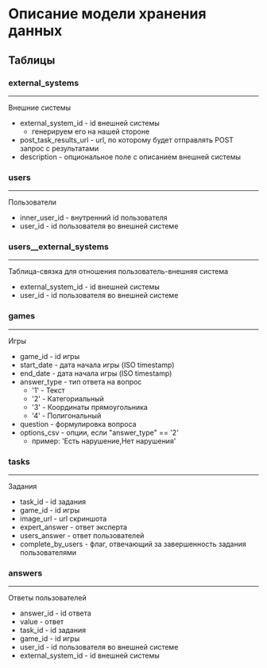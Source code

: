 # Описание модели хранения данных

## Таблицы

### external_systems
---
Внешние системы
* external_system_id	- id внешней системы
  - генерируем его на нашей стороне
* post_task_results_url	- url, по которому будет отправлять POST запрос с результатами
* description			- опциональное поле с описанием внешней системы
  
### users
---
Пользователи
* inner_user_id		- внутренний id пользователя
* user_id			- id пользователя во внешней системе

### users__external_systems
---
Таблица-связка для отношения пользователь-внешняя система
* external_system_id	- id внешней системы
* user_id				- id пользователя во внешней системе

### games
---
Игры
* game_id			- id игры
* start_date		- дата начала игры (ISO timestamp)
* end_date			- дата начала игры (ISO timestamp)
* answer_type		- тип ответа на вопрос 
  - '1' - Текст 
  - '2' - Категориальный
  -	'3' - Координаты прямоугольника
  -	'4' - Полигональный
* question			- формулировка вопроса
* options_csv		- опции, если "answer_type" == '2'
  - пример: 'Есть нарушение,Нет нарушения'

### tasks
---
Задания
* task_id           - id задания
* game_id           - id игры
* image_url			- url скриншота
* expert_answer		- ответ эксперта
* users_answer		- ответ пользователей
* complete_by_users	- флаг, отвечающий за завершенность задания пользователями

### answers
---
Ответы пользователей
* answer_id             - id ответа
* value                 - ответ
* task_id               - id задания
* game_id               - id игры
* user_id               - id пользователя во внешней системе
* external_system_id    - id внешней системы
